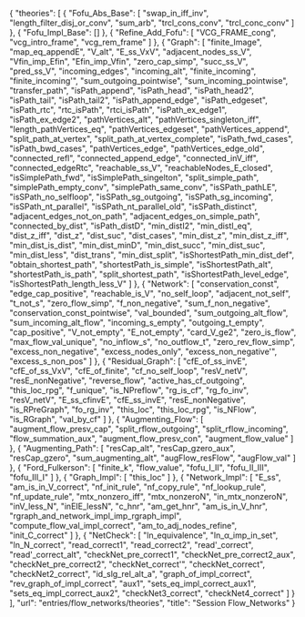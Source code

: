 {
    "theories": [
        {
            "Fofu_Abs_Base": [
                "swap_in_iff_inv",
                "length_filter_disj_or_conv",
                "sum_arb",
                "trcl_cons_conv",
                "trcl_conc_conv"
            ]
        },
        {
            "Fofu_Impl_Base": []
        },
        {
            "Refine_Add_Fofu": [
                "VCG_FRAME_cong",
                "vcg_intro_frame",
                "vcg_rem_frame"
            ]
        },
        {
            "Graph": [
                "finite_Image",
                "map_eq_appendE",
                "V_alt",
                "E_ss_VxV",
                "adjacent_nodes_ss_V",
                "Vfin_imp_Efin",
                "Efin_imp_Vfin",
                "zero_cap_simp",
                "succ_ss_V",
                "pred_ss_V",
                "incoming_edges",
                "incoming_alt",
                "finite_incoming",
                "finite_incoming'",
                "sum_outgoing_pointwise",
                "sum_incoming_pointwise",
                "transfer_path",
                "isPath_append",
                "isPath_head",
                "isPath_head2",
                "isPath_tail",
                "isPath_tail2",
                "isPath_append_edge",
                "isPath_edgeset",
                "isPath_rtc",
                "rtc_isPath",
                "rtci_isPath",
                "isPath_ex_edge1",
                "isPath_ex_edge2",
                "pathVertices_alt",
                "pathVertices_singleton_iff",
                "length_pathVertices_eq",
                "pathVertices_edgeset",
                "pathVertices_append",
                "split_path_at_vertex",
                "split_path_at_vertex_complete",
                "isPath_fwd_cases",
                "isPath_bwd_cases",
                "pathVertices_edge",
                "pathVertices_edge_old",
                "connected_refl",
                "connected_append_edge",
                "connected_inV_iff",
                "connected_edgeRtc",
                "reachable_ss_V",
                "reachableNodes_E_closed",
                "isSimplePath_fwd",
                "isSimplePath_singelton",
                "split_simple_path",
                "simplePath_empty_conv",
                "simplePath_same_conv",
                "isSPath_pathLE",
                "isSPath_no_selfloop",
                "isSPath_sg_outgoing",
                "isSPath_sg_incoming",
                "isSPath_nt_parallel",
                "isSPath_nt_parallel_old",
                "isSPath_distinct",
                "adjacent_edges_not_on_path",
                "adjacent_edges_on_simple_path",
                "connected_by_dist",
                "isPath_distD",
                "min_distI2",
                "min_distI_eq",
                "dist_z_iff",
                "dist_z",
                "dist_suc",
                "dist_cases",
                "min_dist_z",
                "min_dist_z_iff",
                "min_dist_is_dist",
                "min_dist_minD",
                "min_dist_succ",
                "min_dist_suc",
                "min_dist_less",
                "dist_trans",
                "min_dist_split",
                "isShortestPath_min_dist_def",
                "obtain_shortest_path",
                "shortestPath_is_simple",
                "isShortestPath_alt",
                "shortestPath_is_path",
                "split_shortest_path",
                "isShortestPath_level_edge",
                "isShortestPath_length_less_V"
            ]
        },
        {
            "Network": [
                "conservation_const",
                "edge_cap_positive",
                "reachable_is_V",
                "no_self_loop",
                "adjacent_not_self",
                "t_not_s",
                "zero_flow_simp",
                "f_non_negative",
                "sum_f_non_negative",
                "conservation_const_pointwise",
                "val_bounded",
                "sum_outgoing_alt_flow",
                "sum_incoming_alt_flow",
                "incoming_s_empty",
                "outgoing_t_empty",
                "cap_positive",
                "V_not_empty",
                "E_not_empty",
                "card_V_ge2",
                "zero_is_flow",
                "max_flow_val_unique",
                "no_inflow_s",
                "no_outflow_t",
                "zero_rev_flow_simp",
                "excess_non_negative",
                "excess_nodes_only",
                "excess_non_negative'",
                "excess_s_non_pos"
            ]
        },
        {
            "Residual_Graph": [
                "cfE_of_ss_invE",
                "cfE_of_ss_VxV",
                "cfE_of_finite",
                "cf_no_self_loop",
                "resV_netV",
                "resE_nonNegative",
                "reverse_flow",
                "active_has_cf_outgoing",
                "this_loc_rpg",
                "f_unique",
                "is_NPreflow",
                "rg_is_cf",
                "rg_fo_inv",
                "resV_netV",
                "E_ss_cfinvE",
                "cfE_ss_invE",
                "resE_nonNegative",
                "is_RPreGraph",
                "fo_rg_inv",
                "this_loc",
                "this_loc_rpg",
                "is_NFlow",
                "is_RGraph",
                "val_by_cf"
            ]
        },
        {
            "Augmenting_Flow": [
                "augment_flow_presv_cap",
                "split_rflow_outgoing",
                "split_rflow_incoming",
                "flow_summation_aux",
                "augment_flow_presv_con",
                "augment_flow_value"
            ]
        },
        {
            "Augmenting_Path": [
                "resCap_alt",
                "resCap_gzero_aux",
                "resCap_gzero",
                "sum_augmenting_alt",
                "augFlow_resFlow",
                "augFlow_val"
            ]
        },
        {
            "Ford_Fulkerson": [
                "finite_k",
                "flow_value",
                "fofu_I_II",
                "fofu_II_III",
                "fofu_III_I"
            ]
        },
        {
            "Graph_Impl": [
                "this_loc"
            ]
        },
        {
            "Network_Impl": [
                "E_ss",
                "am_is_in_V_correct",
                "nf_init_rule",
                "nf_copy_rule",
                "nf_lookup_rule",
                "nf_update_rule",
                "mtx_nonzero_iff",
                "mtx_nonzeroN",
                "in_mtx_nonzeroN",
                "inV_less_N",
                "inEIE_lessN",
                "c_hnr",
                "am_get_hnr",
                "am_is_in_V_hnr",
                "rgraph_and_network_impl_imp_rgraph_impl",
                "compute_flow_val_impl_correct",
                "am_to_adj_nodes_refine",
                "init_C_correct"
            ]
        },
        {
            "NetCheck": [
                "ln_equivalence",
                "ln_α_imp_in_set",
                "ln_N_correct",
                "read_correct1",
                "read_correct2",
                "read'_correct",
                "read'_correct_alt",
                "checkNet_pre_correct1",
                "checkNet_pre_correct2_aux",
                "checkNet_pre_correct2",
                "checkNet_correct'",
                "checkNet_correct",
                "checkNet2_correct",
                "id_slg_rel_alt_a",
                "graph_of_impl_correct",
                "rev_graph_of_impl_correct",
                "aux1",
                "sets_eq_impl_correct_aux1",
                "sets_eq_impl_correct_aux2",
                "checkNet3_correct",
                "checkNet4_correct"
            ]
        }
    ],
    "url": "entries/flow_networks/theories",
    "title": "Session Flow_Networks"
}